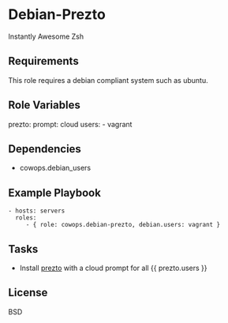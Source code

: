 Debian-Prezto
=============

Instantly Awesome Zsh

Requirements
------------

This role requires a debian compliant system such as ubuntu.

Role Variables
--------------

prezto:
    prompt: cloud
    users:
      - vagrant

Dependencies
------------

- cowops.debian_users

Example Playbook
----------------

    - hosts: servers
      roles:
         - { role: cowops.debian-prezto, debian.users: vagrant }

Tasks
-----

  - Install [prezto](https://github.com/sorin-ionescu/prezto) with a cloud prompt for all {{ prezto.users }}

License
-------

BSD
